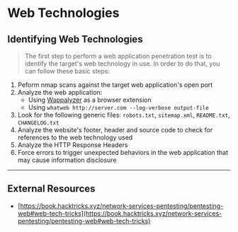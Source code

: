 # Web Technologies

## **Identifying Web Technologies**

> The first step to perform a web application penetration test is to identify the target's web technology in use. In order to do that, you can follow these basic steps:

1. Peform nmap scans against the target web application's open port
2. Analyze the web application:
   * Using [Wappalyzer](https://www.wappalyzer.com/) as a browser extension
   * Using `whatweb http://server.com --log-verbose output-file`
3. Look for the following generic files: `robots.txt`, `sitemap.xml`, `README.txt`, `CHANGELOG.txt`
4. Analyze the website's footer, header and source code to check for references to the web technology used
5. Analyze the HTTP Response Headers
6. Force errors to trigger unexpected behaviors in the web application that may cause information disclosure

***

## **External Resources**

* [https://book.hacktricks.xyz/network-services-pentesting/pentesting-web#web-tech-tricks](https://book.hacktricks.xyz/network-services-pentesting/pentesting-web#web-tech-tricks)
